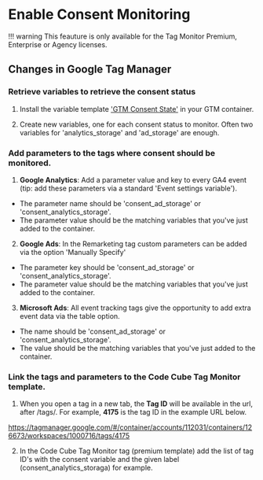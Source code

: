 # Enable Consent Monitoring

!!! warning
This feauture is only available for the Tag Monitor Premium, Enterprise or Agency licenses.


## Changes in Google Tag Manager

### Retrieve variables to retrieve the consent status
1. Install the variable template ['GTM Consent State'](https://tagmanager.google.com/gallery/#/owners/Ayudante/templates/gtm-consent-state) in your GTM container.

2. Create new variables, one for each consent status to monitor. Often two variables for 'analytics_storage' and 'ad_storage' are enough.

### Add parameters to the tags where consent should be monitored.
1. **Google Analytics**: Add a parameter value and key to every GA4 event (tip: add these parameters via a standard 'Event settings variable'). 

- The parameter name should be 'consent_ad_storage' or 'consent_analytics_storage'.
- The parameter value should be the matching variables that you've just added to the container.

2. **Google Ads**: In the Remarketing tag custom parameters can be added via the option 'Manually Specify'

- The parameter key should be 'consent_ad_storage' or 'consent_analytics_storage'.
- The parameter value should be the matching variables that you've just added to the container.

3. **Microsoft Ads**: All event tracking tags give the opportunity to add extra event data via the table option. 

- The name should be 'consent_ad_storage' or 'consent_analytics_storage'.
- The value should be the matching variables that you've just added to the container.

### Link the tags and parameters to the Code Cube Tag Monitor template.
1. When you open a tag in a new tab, the **Tag ID** will be available in the url, after /tags/.
For example, **4175** is the tag ID in the example URL below.

https://tagmanager.google.com/#/container/accounts/112031/containers/126673/workspaces/1000716/tags/4175

2. In the Code Cube Tag Monitor tag (premium template) add the list of tag ID's with the consent variable and the given label (consent_analytics_storaga) for example.
